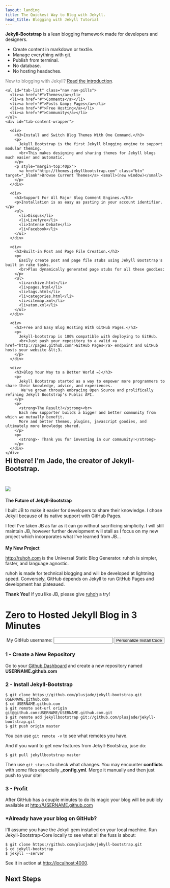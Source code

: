 ```yaml
---
layout: landing
title: The Quickest Way to Blog with Jekyll.
head_title: Blogging with Jekyll Tutorial
---
```


<div class="row">
  <div class="highlight-wrap span4">
    <p>
      <strong>Jekyll-Bootstrap</strong> is a lean blogging framework made for developers and designers.
      <ul>
        <li>Create content in markdown or textile.</li>
        <li>Manage everything with git.</li>
        <li>Publish from terminal.</li>
        <li>No database.</li>
        <li>No hosting headaches.</li>
      </ul>
    </p>
    <p style="color:#777">
      New to blogging with Jekyll? <a href="{{ site.categories.lessons.first.url }}" style="text-decoration:underline">Read the introduction</a>.
    </p>
  </div>
  <div class="span7 offset1">

    <ul id="tab-list" class="nav nav-pills">
      <li><a href="#">Themes</a></li>
      <li><a href="#">Comments</a></li>
      <li><a href="#">Posts &amp; Pages</a></li>
      <li><a href="#">Free Hosting</a></li>
      <li><a href="#">Community</a></li>
    </ul>
    <div id="tab-content-wrapper">
  
      <div>
        <h3>Install and Switch Blog Themes With One Command.</h3>
        <p>
          Jekyll Bootstrap is the first Jekyll blogging engine to support modular theming.
          <br>This makes designing and sharing themes for Jekyll blogs much easier and automatic.
        </p>
        <p style="margin-top:40px">
          <a href="http://themes.jekyllbootstrap.com" class="btn" target="_blank">Browse Current Themes</a> <small>(new window)</small>
        </p>
      </div>

      <div>
        <h3>Support For All Major Blog Comment Engines.</h3>
        <p>Installation is as easy as pasting in your account identifier.</p>
        <ul>
          <li>Disqus</li>
          <li>Livefyre</li>
          <li>Intense Debate</li>
          <li>Facebook</li>
        </ul>
      </div>

      <div>
        <h3>Built-in Post and Page File Creation.</h3>
        <p>
          Easily create post and page file stubs using Jekyll Bootstrap's built in rake tasks.
          <br>Plus dynamically generated page stubs for all these goodies:
        </p>
        <ul>
          <li>archive.html</li>
          <li>pages.html</li>
          <li>tags.html</li>
          <li>categories.html</li>
          <li>sitemap.xml</li>
          <li>atom.xml</li>
        </ul>
      </div>

      <div>
        <h3>Free and Easy Blog Hosting With GitHub Pages.</h3>
        <p>
          Jekyll-bootstrap is 100% compatible with deploying to GitHub.
          <br>Just push your repository to a valid <a href="http://pages.github.com">GitHub Pages</a> endpoint and GitHub hosts your website &lt;3.
        </p>
      </div>

      <div>
        <h3>Blog Your Way to a Better World =)</h3>
        <p>
          Jekyll Bootstrap started as a way to empower more programmers to share their knowledge, advice, and experiences.
           We've grown through embracing Open Source and prolifically refining Jekyll Bootstrap's Public API.
        </p>
        <p>
          <strong>The Result?</strong><br>
          Each new supporter builds a bigger and better community from which we mutually benefit. 
          More and better themes, plugins, javascript goodies, and ultimately more knowledge shared.
        </p>
        <p>
          <strong>- Thank you for investing in our community!</strong>
        </p>
      </div>
    </div>
    
  </div>
</div>


<h2 style="position:relative; top:-25px">Hi there! I'm Jade, the creator of Jekyll-Bootstrap.</h2>

<div class="row" style="margin-bottom:30px;">
  <div class="span3">
    <img src="http://ruhoh.com/_media/first-post.jpg" style="display:block; margin:auto">
  </div>
  <div class="span4">
    <h4 style="margin-bottom:5px">The Future of Jekyll-Bootstrap</h4>
    <p>
      I built JB to make it easier for developers to share their knowledge.
      I chose Jekyll because of its native support with GitHub Pages.
    </p>
    <p>
      I feel I've taken JB as far as it can go without sacrificing simplicity.
      I will still maintain JB, however further development will stall 
      as I focus on my new project which incorporates what I've learned from JB...
    </p>
  </div>

  <div class="span4">
    <h4 style="margin-bottom:5px">My New Project</h4>
    <p>
      <a href="http://ruhoh.com">http://ruhoh.com</a> is the Universal Static Blog Generator.
      ruhoh is simpler, faster, and language agnostic.
    </p>
    <p>
      ruhoh is made for technical blogging and will be developed at lightning speed.
      Conversely, GitHub depends on Jekyll to run GitHub Pages and development has plateaued.
    </p>
    <p>
      <strong>Thank You!</strong> If you like JB, please give <a href="http://ruhoh.com">ruhoh</a> a try!
    </p>
  </div>
  
</div>

<h1 id="start-now">Zero to Hosted Jekyll Blog in 3 Minutes</h1>

<form action="#" id="generate_code" class="alert alert-block alert-warn form-inline" style="text-align:center; vertical-align:middle">
  <label>My GitHub username:</label> <input type="text" id="github_username"/> <button class="btn btn-success">Personalize Install Code</button>
</form>

### 1 - Create a New Repository

Go to your [Github Dashboard](https://github.com/) and create a new repository named <strong id="repo_name">USERNAME.github.com</strong>

### 2 - Install Jekyll-Bootstrap

    $ git clone https://github.com/plusjade/jekyll-bootstrap.git USERNAME.github.com
    $ cd USERNAME.github.com
    $ git remote set-url origin git@github.com:USERNAME/USERNAME.github.com.git
    $ git remote add jekyllbootstrap git://github.com/plusjade/jekyll-bootstrap.git
    $ git push origin master

You can use `git remote -v` to see what remotes you have.

And if you want to get new features from Jekyll-Bootstrap, juse do:

    $ git pull jekyllbootstrap master

Then use `git status` to check what changes. You may encounter **conflicts** with some files especially **_config.yml**. Merge it manually and then just push to your site!

### 3 - Profit

After GitHub has a couple minutes to do its magic your blog will be publicly available at 
<a href="http://USERNAME.github.com" id="blog_link">http://USERNAME.github.com</a>

### \*Already have your blog on GitHub?

I'll assume you have the Jekyll gem installed on your local machine.
Run Jekyll-Bootstrap-Core locally to see what all the fuss is about:

    $ git clone https://github.com/plusjade/jekyll-bootstrap.git
    $ cd jekyll-bootstrap
    $ jekyll --server

See it in action at [http://localhost:4000](http://localhost:4000).

## Next Steps

